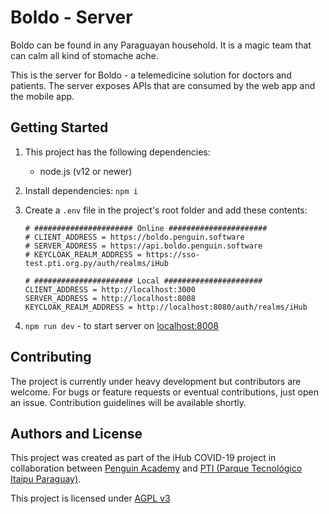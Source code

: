 # Boldo - Server

Boldo can be found in any Paraguayan household. It is a magic team that can calm all kind of stomache ache.

This is the server for Boldo - a telemedicine solution for doctors and patients.
The server exposes APIs that are consumed by the web app and the mobile app.

## Getting Started

1. This project has the following dependencies:

   - node.js (v12 or newer)

2. Install dependencies: `npm i`

3. Create a `.env` file in the project's root folder and add these contents:

   ```
   # ###################### Online ######################
   # CLIENT_ADDRESS = https://boldo.penguin.software
   # SERVER_ADDRESS = https://api.boldo.penguin.software
   # KEYCLOAK_REALM_ADDRESS = https://sso-test.pti.org.py/auth/realms/iHub

   # ###################### Local ######################
   CLIENT_ADDRESS = http://localhost:3000
   SERVER_ADDRESS = http://localhost:8008
   KEYCLOAK_REALM_ADDRESS = http://localhost:8080/auth/realms/iHub
   ```

4. `npm run dev` - to start server on [localhost:8008](http://localhost:8008)

## Contributing

The project is currently under heavy development but contributors are welcome. For bugs or feature requests or eventual contributions, just open an issue. Contribution guidelines will be available shortly.

## Authors and License

This project was created as part of the iHub COVID-19 project in collaboration between [Penguin Academy](https://penguin.academy) and [PTI (Parque Tecnológico Itaipu Paraguay)](http://pti.org.py).

This project is licensed under
[AGPL v3](LICENSE)
